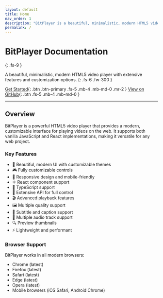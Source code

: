 ```yaml
---
layout: default
title: Home
nav_order: 1
description: "BitPlayer is a beautiful, minimalistic, modern HTML5 video player with extensive features and customization options."
permalink: /
---
```


# BitPlayer Documentation
{: .fs-9 }

A beautiful, minimalistic, modern HTML5 video player with extensive features and customization options.
{: .fs-6 .fw-300 }

[Get Started](./docs/getting-started){: .btn .btn-primary .fs-5 .mb-4 .mb-md-0 .mr-2 }
[View on GitHub](https://github.com/sh20raj/bitplayer){: .btn .fs-5 .mb-4 .mb-md-0 }

---

## Overview

BitPlayer is a powerful HTML5 video player that provides a modern, customizable interface for playing videos on the web. It supports both vanilla JavaScript and React implementations, making it versatile for any web project.

### Key Features

- 🎨 Beautiful, modern UI with customizable themes
- 🎮 Fully customizable controls
- 📱 Responsive design and mobile-friendly
- ⚛️ React component support
- 🔧 TypeScript support
- 🎯 Extensive API for full control
- 🎬 Advanced playback features
- 🖼️ Multiple quality support
- 📝 Subtitle and caption support
- 🎵 Multiple audio track support
- 🔍 Preview thumbnails
- ⚡ Lightweight and performant

### Browser Support

BitPlayer works in all modern browsers:

- Chrome (latest)
- Firefox (latest)
- Safari (latest)
- Edge (latest)
- Opera (latest)
- Mobile browsers (iOS Safari, Android Chrome)
